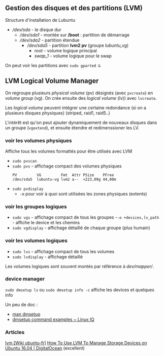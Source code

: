## Gestion des disques et des partitions (LVM)

Structure d'installation de Lubuntu

- _/dev/sda_ - le disque dur
  - _/dev/sda1_  - montée sur **/boot** : partition de démarrage
  - _/dev/sda2_  - partition étendue
    - _/dev/sda5_ - partition **lvm2 pv**  (groupe *lubuntu_vg*)
      - _root_ - volume logique principal
      - *swap_1* - volume logique pour le swap

On peut voir les partitions avec `sudo gparted &`



## LVM Logical Volume Manager

On regroupe plusieurs _physical volume_ (pv) désignés (avec `pvcreate`) en _volume group_ (vg). On crée ensuite des _logical volume_ (lv)) avec `lvcreate`.

Les _logical volume_ peuvent intégrer une certaine redondance (si on a plusieurs disques physiques) (striped, raid1, raid5..)

L'intérêt est qu'on peut ajouter dynamiquement de nouveaux disques dans un groupe (`vgextend`), et ensuite étendre et redimenssioner les LV.

### voir les volumes physiques
Affiche tous les volumes formattés pour être utilisés avec LVM
- `sudo pvscan`
- `sudo pvs` - affichage compact des volumes physiques
  ```  
  PV         VG         Fmt  Attr PSize    PFree 
  /dev/sda5  lubuntu-vg lvm2 a--  <223,09g 44,00m
  ```
- `sudo pvdisplay`
  - `-m` pour voir à quoi sont utilisées les zones physiques (extents)


### voir les groupes logiques
- `sudo vgs` - affichage compact de tous les groupes
  -`-o +devices,lv_path` - affiche le device et les chemins
- `sudo vgdisplay` - affichage détaillé de chaque groupe (plus humain)
### voir les volumes logiques
- `sudo lvs` - affichage compact de tous les volumes
- `sudo lvdisplay` - affichage détaillé

Les volumes logiques sont souvent montés par référence à _dev/mapper/_.

### device manager

`sudo dmsetup ls` ou `sudo dmsetup info -c` affiche les devices et quelques info 

Un peu de doc :
- [man dmsetup](https://linux.die.net/man/8/dmsetup)
- [dmsetup command examples ~ Linux IQ](https://linuxadministrative.blogspot.com/2014/06/dmsetup-command-examples.html)



### Articles

[lvm [Wiki ubuntu-fr]](https://doc.ubuntu-fr.org/lvm)
[How To Use LVM To Manage Storage Devices on Ubuntu 16.04 | DigitalOcean](https://www.digitalocean.com/community/tutorials/how-to-use-lvm-to-manage-storage-devices-on-ubuntu-16-04) (excellent)